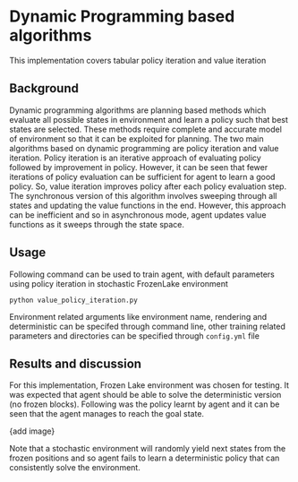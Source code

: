# Dynamic Programming based algorithms
This implementation covers tabular policy iteration and value iteration
## Background
Dynamic programming algorithms are planning based methods which evaluate all possible states in environment and learn a policy such that best states are selected. These methods require complete and accurate model of environment so that it can be exploited for planning. The two main algorithms based on dynamic programming are policy iteration and value iteration. Policy iteration is an iterative approach of evaluating policy followed by improvement in policy. However, it can be seen that fewer iterations of policy evaluation can be sufficient for agent to learn a good policy. So, value iteration improves policy after each policy evaluation step.  
The synchronous version of this algorithm involves sweeping through all states and updating the value functions in the end. However, this approach can be inefficient and so in asynchronous mode, agent updates value functions as it sweeps through the state space.

## Usage
Following command can be used to train agent, with default parameters using policy iteration in stochastic FrozenLake environment
```
python value_policy_iteration.py
```
Environment related arguments like environment name, rendering and deterministic can be specifed through command line, other training related parameters and directories can be specified through `config.yml` file

## Results and discussion
For this implementation, Frozen Lake environment was chosen for testing. It was expected that agent should be able to solve the deterministic version (no frozen blocks). Following was the policy learnt by agent and it can be seen that the agent manages to reach the goal state. 

{add image}

Note that a stochastic environment will randomly yield next states from the frozen positions and so agent fails to learn a deterministic policy that can consistently solve the environment.